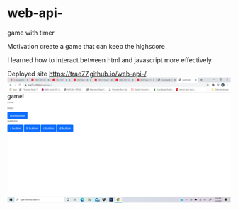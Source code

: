 # web-api-
game with timer

Motivation
create a game that can keep the highscore 


I learned how to interact between html and javascript more effectively. 


Deployed site
https://trae77.github.io/web-api-/.
<img src="./Screenshot (8).png" alt="game">